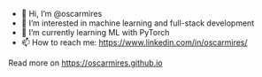 - 👋 Hi, I’m @oscarmires
- 👀 I’m interested in machine learning and full-stack development
- 🌱 I’m currently learning ML with PyTorch
- 📫 How to reach me: https://www.linkedin.com/in/oscarmires/

Read more on https://oscarmires.github.io

<!---
oscarmires/oscarmires is a ✨ special ✨ repository because its `README.md` (this file) appears on your GitHub profile.
You can click the Preview link to take a look at your changes.
--->
